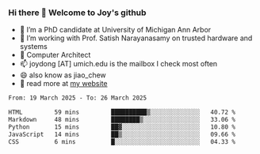 ### Hi there 👋 Welcome to Joy's github

- 🔭 I’m a PhD candidate at University of Michigan Ann Arbor
- 🌱 I’m working with Prof. Satish Narayanasamy on trusted hardware and systems
- 👯 Computer Architect
- 📫 joydong [AT] umich.edu is the mailbox I check most often
- 😄 also know as jiao_chew
- 💬 read more at [my website](https://joydddd.github.io/)
<!--START_SECTION:waka-->

```txt
From: 19 March 2025 - To: 26 March 2025

HTML         59 mins         ██████████▒░░░░░░░░░░░░░░   40.72 %
Markdown     48 mins         ████████▒░░░░░░░░░░░░░░░░   33.06 %
Python       15 mins         ██▓░░░░░░░░░░░░░░░░░░░░░░   10.80 %
JavaScript   14 mins         ██▒░░░░░░░░░░░░░░░░░░░░░░   09.66 %
CSS          6 mins          █░░░░░░░░░░░░░░░░░░░░░░░░   04.33 %
```

<!--END_SECTION:waka-->

